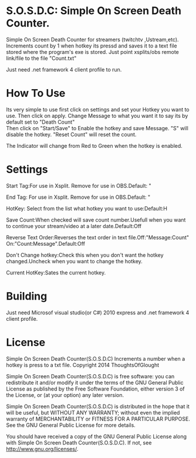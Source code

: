 S.O.S.D.C: Simple On Screen Death Counter.
=========

Simple On Screen Death Counter for streamers (twitchtv ,Ustream,etc). Increments count by 1 when hotkey its pressd and saves it to a text file stored where the program's exe is stored. Just point xsplits/obs remote link/file to the file "Count.txt"

Just need .net framework 4 client profile to run.

How To Use
=========

Its very simple to use first click on settings and set your Hotkey you want to use. 
Then click on apply. Change Message to what you want it to say its by default set to "Death Count"  
Then click on "Start/Save" to Enable the hotkey and save Message. "S" will disable the hotkey.
"Reset Count" will reset the count.

The Indicator will change from Red to Green when the hotkey is enabled.



Settings
==========

Start Tag:For use in Xsplit. Remove for use in OBS.Default: "<xsplit>

End Tag: For use in Xsplit. Remove for use in OBS.Default: "</xsplit>

HotKey: Select from the list what hotkey you want to use:Default:H

Save Count:When checked will save count number.Usefull when you want to continue your stream/video at a later date.Default:Off

Reverse Text Order:Reverses the text order in text file.Off:"Message:Count" On:"Count:Message".Default:Off

Don't Change hotkey:Check this when you don't want the hotkey changed.Uncheck when you want to change the hotkey.

Current HotKey:Sates the current hotkey.


Building
==========
Just need  Microsof visual studio(or C#) 2010 express and .net framework 4 client profile.


License
===========
  Simple On Screen Death Counter(S.O.S.D.C) Increments a number when a hotkey is press to a txt file.
  Copyright 2014 ThoughtsOfGlought

  Simple On Screen Death Counter(S.O.S.D.C) is free software: you can redistribute it and/or modify
  it under the terms of the GNU General Public License as published by
  the Free Software Foundation, either version 3 of the License, or
  (at your option) any later version.

  Simple On Screen Death Counter(S.O.S.D.C) is distributed in the hope that it will be useful,
  but WITHOUT ANY WARRANTY; without even the implied warranty of
  MERCHANTABILITY or FITNESS FOR A PARTICULAR PURPOSE.  See the
  GNU General Public License for more details.

  You should have received a copy of the GNU General Public License
  along with Simple On Screen Death Counter(S.O.S.D.C).  If not, see <http://www.gnu.org/licenses/>.
